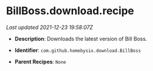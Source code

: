 # BillBoss.download.recipe

_Last updated 2021-12-23 19:58:07Z_

- **Description**: Downloads the latest version of Bill Boss.

- **Identifier**: `com.github.homebysix.download.BillBoss`

- **Parent Recipes**: `None`